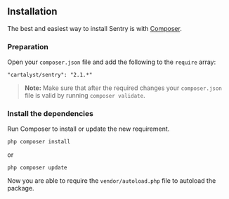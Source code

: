 ## Installation

The best and easiest way to install Sentry is with [Composer](http://getcomposer.org).

### Preparation

Open your `composer.json` file and add the following to the `require` array:

	"cartalyst/sentry": "2.1.*"

> **Note:** Make sure that after the required changes your `composer.json` file is valid by running `composer validate`.

### Install the dependencies

Run Composer to install or update the new requirement.

	php composer install

or

	php composer update

Now you are able to require the `vendor/autoload.php` file to autoload the package.
